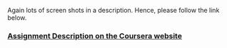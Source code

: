 Again lots of screen shots in a description. Hence, please follow the link below.
<a href="https://www.coursera.org/learn/java-programming/supplement/VeM7L/miniproject-exercise-guide"><h3>
Assignment Description on the Coursera website</h3></a>
